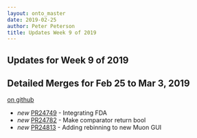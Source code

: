 ```yaml
---
layout: onto_master
date: 2019-02-25
author: Peter Peterson
title: Updates Week 9 of 2019
---
```

Updates for Week 9 of 2019
--------------------------

Detailed Merges for Feb 25 to Mar 3, 2019
-----------------------------------------
[on github](https://github.com/mantidproject/mantid/pulls?q=is%3Apr+merged%3A2019-02-26..2019-03-03)

* *new* [PR24749](https://github.com/mantidproject/mantid/pull/24749) - Integrating FDA
* *new* [PR24782](https://github.com/mantidproject/mantid/pull/24782) - Make comparator return bool
* *new* [PR24813](https://github.com/mantidproject/mantid/pull/24813) - Adding rebinning to new Muon GUI
